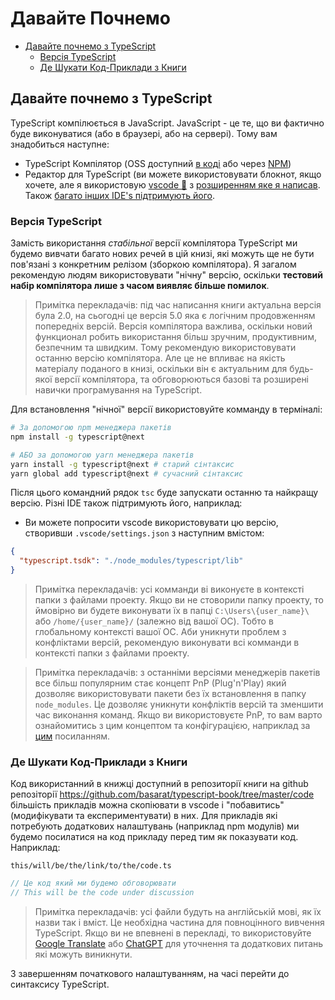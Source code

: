 # Давайте Почнемо



* [Давайте почнемо з TypeScript](getting-started.md#давайте-почнемо-з-typescript)
  * [Версія TypeScript](getting-started.md#версія-typescript)
  * [Де Шукати Код-Приклади з Книги](getting-started.md#де-шукати-код-приклади-з-книги)

## Давайте почнемо з TypeScript

TypeScript компілюється в JavaScript. JavaScript - це те, що ви фактично буде виконуватися (або в браузері, або на сервері). Тому вам знадобиться наступне:

* TypeScript Компілятор (OSS доступний [в коді](https://github.com/Microsoft/TypeScript/) або через [NPM](https://www.npmjs.com/package/typescript))
* Редактор для TypeScript (ви можете використовувати блокнот, якщо хочете, але я використовую [vscode 🌹](https://code.visualstudio.com/) з [розширенням яке я написав](https://marketplace.visualstudio.com/items?itemName=basarat.god). Також [багато інших IDE's підтримують його](https://github.com/Microsoft/TypeScript/wiki/TypeScript-Editor-Support).

### Версія TypeScript

Замість використання _стабільної_ версії компілятора TypeScript ми будемо вивчати багато нових речей в цій книзі, які можуть ще не бути пов'язані з конкретним релізом (зборкою компілятора). Я загалом рекомендую людям використовувати "нічну" версію, оскільки **тестовий набір компілятора лише з часом виявляє більше помилок**.

> Примітка перекладачів: під час написання книги актуальна версія була 2.0, на сьогодні це версія 5.0 яка є логічним продовженням попередніх версій. Версія компілятора важлива, оскільки новий функционал робить використання більш зручним, продуктивним, безпечним та швидким. Тому рекомендую використовувати останню версію компілятора. Але це не впливає на якість матеріалу поданого в книзі, оскільки він є актуальним для будь-якої версії компілятора, та обговорюються базові та розширені навички програмування на TypeScript.

Для встановлення "нічної" версії використовуйте комманду в терміналі:

```bash
# За допомогою npm менеджера пакетів
npm install -g typescript@next

# АБО за допомогою yarn менеджера пакетів
yarn install -g typescript@next # старий сінтаксис
yarn global add typescript@next # сучасний сінтаксис
```

Після цього командний рядок `tsc` буде запускати останню та найкращу версію. Різні IDE також підтримують його, наприклад:

* Ви можете попросити vscode використовувати цю версію, створивши `.vscode/settings.json` з наступним вмістом:

```json
{
  "typescript.tsdk": "./node_modules/typescript/lib"
}
```

> Примітка перекладачів: усі комманди ві виконуєте в контексті папки з файлами проекту. Якщо ви не стоворили папку проекту, то ймовірно ви будете виконувати їх в папці `C:\Users\{user_name}\` або `/home/{user_name}/` (залежно від вашої ОС). Тобто в глобальному контексті вашої ОС. Аби уникнути проблем з конфліктами версій, рекомендую виконувати всі комманди в контексті папки з файлами проекту.

> Примітка перекладачів: з останніми версіями менеджерів пакетів все більш популярним стає концепт PnP (Plug'n'Play) який дозволяє використовувати пакети без їх встановлення в папку `node_modules`. Це дозволяє уникнути конфліктів версій та зменшити час виконання команд. Якщо ви використовуєте PnP, то вам варто ознайомитись з цим концептом та конфігурацією, наприклад за [цим](https://medium.com/swlh/getting-started-with-yarn-2-and-typescript-43321a3acdee) посиланням.

### Де Шукати Код-Приклади з Книги

Код використанний в книжці доступний в репозиторії книги на github репозіторії https://github.com/basarat/typescript-book/tree/master/code більшість прикладів можна скопіювати в vscode і "побавитись" (модифікувати та експериментувати) в них. Для прикладів які потребують додаткових налаштувань (наприклад npm модулів) ми будемо посилатися на код прикладу перед тим як показувати код. Наприклад:

`this/will/be/the/link/to/the/code.ts`

```ts
// Це код який ми будемо обговорювати
// This will be the code under discussion
```

> Примітка перекладачів: усі файли будуть на англійській мові, як їх назви так і вміст. Це необхідна частина для повноцінного вивчення TypeScript. Якщо ви не впевнені в перекладі, то використовуйте [Google Translate](https://translate.google.com/) або [ChatGPT](https://openai.com/blog/chatgpt) для уточнення та додаткових питань які можуть виникнути.

З завершенням початкового налаштуванням, на часі перейти до синтаксису TypeScript.
